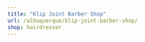 ```yaml
---
title: "Klip Joint Barber Shop"
url: /albuquerque/klip-joint-barber-shop/
shop: hairdresser
---
```

